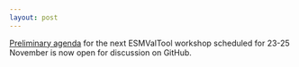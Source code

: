```yaml
---
layout: post
---
```


[Preliminary agenda](https://github.com/ESMValGroup/ESMValTool/discussions/2311#discussioncomment-1650508)
for the next ESMValTool workshop scheduled for 23-25 November is now open for discussion on GitHub.